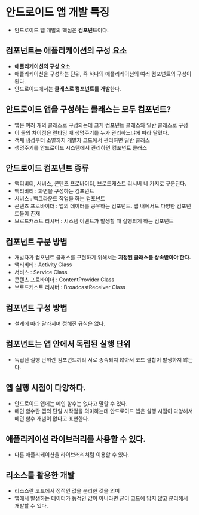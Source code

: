 # 안드로이드 앱 개발 특징

- 안드로이드 앱 개발의 핵심은 **컴포넌트**이다.

## 컴포넌트는 애플리케이션의 구성 요소

- **애플리케이션의 구성 요소**
- 애플리케이션을 구성하는 단위, 즉 하나의 애플리케이션의 여러 컴포넌트의 구성이 된다.
- 안드로이드에서는 **클래스로 컴포넌트를 개발**한다.

## 안드로이드 앱을 구성하는 클래스는 모두 컴포넌트?

- 앱은 여러 개의 클래스로 구성되는데 크게 컴포넌트 클래스와 일반 클래스로 구성
- 이 둘의 차이점은 런타임 때 생명주기를 누가 관리하느냐에 따라 달렸다.
- 객체 생성부터 소멸까지 개발자 코드에서 관리하면 일반 클래스
- 생명주기를 안드로이드 시스템에서 관리하면 컴포넌트 클래스

## 안드로이드 컴포넌트 종류

- 액티비티, 서비스, 콘텐츠 프로바이더, 브로드캐스트 리시버 네 가지로 구분된다.
- 액티비티 : 화면을 구성하는 컴포넌트
- 서비스 : 백그라운드 작업을 하는 컴포넌트
- 콘텐츠 프로바이더 : 앱의 데이터를 공유하는 컴포넌트. 앱 내에서도 다양한 컴포넌트들이 존재
- 브로드캐스트 리시버 : 시스템 이벤트가 발생할 때 실행되게 하는 컴포넌트

## 컴포넌트 구분 방법

- 개발자가 컴포넌트 클래스를 구현하기 위해서는 **지정된 클래스를 상속받아야 한다.**
- 액티비티 : Activity Class
- 서비스 : Service Class
- 콘텐츠 프로바이더 : ContentProvider Class
- 브로드캐스트 리시버 : BroadcastReceiver Class

## 컴포넌트 구성 방법

- 설계에 따라 달라지며 정해진 규칙은 없다.

## 컴포넌트는 앱 안에서 독립된 실행 단위

- 독립된 실행 단위란 컴포넌트끼리 서로 종속되지 않아서 코드 결합이 발생하지 않는다.

## 앱 실행 시점이 다양하다.

- 안드로이드 앱에는 메인 함수는 없다고 말할 수 있다.
- 메인 함수란 앱의 단일 시작점을 의미하는데 안드로이드 앱은 실행 시점이 다양해서 메인 함수 개념이 없다고 표현한다.

## 애플리케이션 라이브러리를 사용할 수 있다.

- 다른 애플리케이션을 라이브러리처럼 이용할 수 있다.

## 리소스를 활용한 개발

- 리소스란 코드에서 정적인 값을 분리한 것을 의미
- 앱에서 발생하는 데이터가 동적인 값이 아니라면 굳이 코드에 담지 않고 분리해서 개발할 수 있다.

